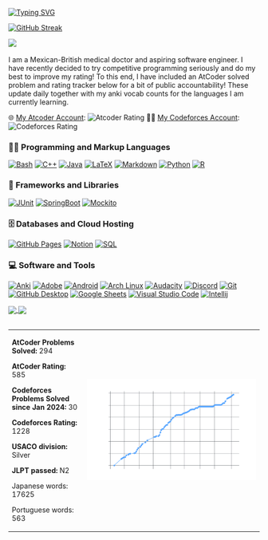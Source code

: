 
[![Typing SVG](https://readme-typing-svg.demolab.com?font=Press+Start+2P&duration=2000&center=true&multiline=true&repeat=false&random=false&width=800&lines=Hi+%2F%2F+Hola+%2F%2F+%E4%BB%8A%E6%97%A5%E3%81%AF;Welcome+to+my+GitHub;Doctor+%26+Aspiring+SWE)](https://git.io/typing-svg)

[![GitHub Streak](https://streak-stats.demolab.com?user=isym444&center=true&theme=onedark-duo&hide_border=true&card_width=700)](https://git.io/streak-stats)

![](https://komarev.com/ghpvc/?username=isym444)

I am a Mexican-British medical doctor and aspiring software engineer. I have recently decided to try competitive programming seriously and do my best to improve my rating! To this end, I have included an AtCoder solved problem and rating tracker below for a bit of public accountability! These update daily together with my anki vocab counts for the languages I am currently learning.

🌐 [My Atcoder Account](https://atcoder.jp/users/isym444): ![Atcoder Rating](https://badges.joonhyung.xyz/atcoder/isym444.svg) 👨‍💻 [My Codeforces Account](https://codeforces.com/profile/isym444): ![Codeforces Rating](https://badges.joonhyung.xyz/codeforces/isym444.svg)

 <h3>👨‍💻 Programming and Markup Languages</h3>
  <p>
      <a href="https://github.com/isym444"><img alt="Bash" src="https://img.shields.io/badge/Bash-121011.svg?logo=gnu-bash&logoColor=white"></a>
      <a href="https://github.com/search?q=user%3Aisym444+language%3Ac%2B%2B&type=code"><img alt="C++" src="https://custom-icon-badges.demolab.com/badge/C++-9C033A.svg?logo=cpp2&logoColor=white"></a>
      <a href="https://github.com/search?q=user%3Aisym444+language%3Ac%2B%2B&type=code"><img alt="Java" src="https://custom-icon-badges.demolab.com/badge/Java-007396.svg?logo=java&logoColor=white"></a>
      <a href="https://github.com/search?q=user%3Aisym444+language%3Ac%2B%2B&type=code"><img alt="LaTeX" src="https://img.shields.io/badge/LaTeX-008080.svg?logo=LaTeX&logoColor=white"></a>
      <a href="https://github.com/search?q=user%3Aisym444+language%3Ac%2B%2B&type=code"><img alt="Markdown" src="https://img.shields.io/badge/Markdown-000000.svg?logo=markdown&logoColor=white"></a>
      <a href="https://github.com/search?q=user%3Aisym444+language%3APython+&type=code"><img alt="Python" src="https://img.shields.io/badge/Python-14354C.svg?logo=python&logoColor=white"></a>
      <a href="https://github.com/search?q=user%3Aisym444+language%3APython+&type=code"><img alt="R" src="https://img.shields.io/badge/R-276DC3.svg?logo=r&logoColor=white"></a>
  </p>

  <h3>🧰 Frameworks and Libraries</h3>

  <p>
      <a href="#"><img alt="JUnit" src="https://custom-icon-badges.demolab.com/badge/JUnit-25A162.svg?logo=check-circle&logoColor=white"></a>
      <a href="#"><img alt="SpringBoot" src="https://custom-icon-badges.demolab.com/badge/spring-boot-green.svg?logo=Spring_Boot&logoColor=green"></a>
      <a href="#"><img alt="Mockito" src="https://custom-icon-badges.demolab.com/badge/Mockito-red.svg?logo=mockito"></a

  </p>

  <h3>🗄️ Databases and Cloud Hosting</h3>

  <p>
      <a href="#"><img alt="GitHub Pages" src="https://img.shields.io/badge/GitHub%20Pages-327FC7.svg?logo=github&logoColor=white"></a>
      <a href="#"><img alt="Notion" src="https://img.shields.io/badge/Notion-010101.svg?logo=notion&logoColor=white"></a>
      <a href="https://github.com/search?q=user%3Aisym444+language%3APython+&type=code"><img alt="SQL" src="https://custom-icon-badges.demolab.com/badge/SQL-025E8C.svg?logo=database&logoColor=white"></a>
  </p>

  <h3>💻 Software and Tools</h3>

  <p>
      <a href="#"><img alt="Anki" src="https://custom-icon-badges.demolab.com/badge/Anki-icon.svg?logo=anki&color=4a87e8"></a>
      <a href="#"><img alt="Adobe" src="https://img.shields.io/badge/Adobe-FF0000.svg?logo=adobe&logoColor=white"></a>
      <a href="#"><img alt="Android" src="https://img.shields.io/badge/Android-3DDC84?logo=android&logoColor=white"></a>
      <a href="#"><img alt="Arch Linux" src="https://img.shields.io/badge/Arch%20Linux-1793D1.svg?logo=arch-linux&logoColor=white"></a>
      <a href="#"><img alt="Audacity" src="https://img.shields.io/badge/-Audacity-0000CC?logo=audacity&logoColor=white"></a>
      <a href="#"><img alt="Discord" src="https://img.shields.io/badge/-Discord-5865F2.svg?logo=discord&logoColor=white"></a>
      <a href="#"><img alt="Git" src="https://img.shields.io/badge/Git-F05033.svg?logo=git&logoColor=white"></a>
      <a href="#"><img alt="GitHub Desktop" src="https://img.shields.io/badge/GitHub%20Desktop-8034A9.svg?logo=github&logoColor=white"></a>
      <a href="#"><img alt="Google Sheets" src="https://img.shields.io/badge/Sheets-34A853.svg?logo=google%20sheets&logoColor=white"></a>
      <a href="#"><img alt="Visual Studio Code" src="https://img.shields.io/badge/Visual%20Studio%20Code-0078d7.svg?logo=visual-studio-code&logoColor=white"></a>
      <!-- <a href="#"><img alt="Intellij" src="https://custom-icon-badges.demolab.com/badge/intellij.svg?logo=ij444&color=fcba03"></a> -->
      <a href="#"><img alt="Intellij" src="https://custom-icon-badges.demolab.com/badge/Intellij-icon.svg?logo=ij444&color=fcba03"></a>
  </p>

<a href="https://github.com/isym444/github-readme-stats">
  <img height=200 align="center" src="https://github-readme-stats.vercel.app/api?username=isym444&theme=gruvbox&show_icons=true&rank_icon=percentile" />
</a>
<a href="https://github.com/isym444">
  <img height=200 align="center" src="https://github-readme-stats.vercel.app/api/top-langs/?username=isym444&theme=gruvbox&hide=CSS&layout=donut" />
</a>
<!-- <img align="right" src="https://raw.githubusercontent.com/Tarikul-Islam-Anik/Animated-Fluent-Emojis/master/Emojis/Animals/Penguin.png" alt="Penguin" width="15%" /><br>
 -->
<br>
<br>
<table>
<tr>
<td width="30%" valign="top">


**AtCoder Problems Solved:** 294

**AtCoder Rating:** 585

**Codeforces Problems Solved since Jan 2024:** 30

**Codeforces Rating:** 1228

**USACO division:** Silver  

**JLPT passed:** N2

Japanese words: 17625

Portuguese words: 563

</td>
<td>

![AtCoder Progression](problems_solved_over_time03062024.png "AtCoder Progression")